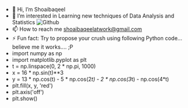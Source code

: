 - 👋 Hi, I’m Shoaibaqeel
- 👀 I’m interested in Learning new techniques of Data Analysis and Statistics
![Github](https://github.com/user-attachments/assets/41ab5e70-22b0-41e2-8ed7-9ee60b9df9ba)
- 📫 How to reach me shoaibaqeelatwork@gmail.com  
- ⚡ Fun fact: Try to propose your crush using following Python code... believe me it works.... ;P
- import numpy as np
- import matplotlib.pyplot as plt
- t = np.linspace(0, 2 * np.pi, 1000)
- x = 16 * np.sin(t)**3
- y = 13 * np.cos(t) - 5 * np.cos(2*t) - 2 * np.cos(3*t) - np.cos(4*t)
- plt.fill(x, y, 'red')
- plt.axis('off')
- plt.show()

<!---
Shoaibaqeel/Shoaibaqeel is a ✨ special ✨ repository because its `README.md` (this file) appears on your GitHub profile.
You can click the Preview link to take a look at your changes.
--->
